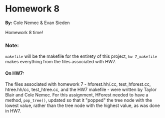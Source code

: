 # Homework 8

**By:** Cole Nemec & Evan Sieden


Homework 8 time!

### Note:
```makefile``` will be the makefile for the entirety of this project, ```hw 7_makefile``` makes everything from the files associated with HW7.

#### On HW7:
The files associated with homework 7 - hforest.hh/.cc, test_hforest.cc, htree.hh/cc, test_htree.cc, and the HW7 makefile - were written by Taylor Blair and Cole Nemec. For this assignment, HForest needed to have a method, ```pop_tree()```, updated so that it "popped" the tree node with the lowest value, rather than the tree node with the highest value, as was done in HW7.